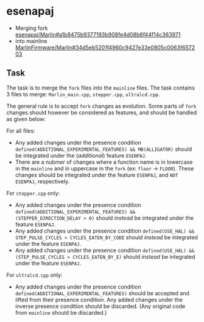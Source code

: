 # esenapaj
- Merging fork [esenapaj/Marlin#a1b8475b9377193b908fe4d08b6f44f14c363971](https://github.com/esenapaj/Marlin/commit/a1b8475b9377193b908fe4d08b6f44f14c363971)
- into mainline [MarlinFirmware/Marlin#34d5eb5201f4960c9427e33e0805c0063f657203](https://github.com/MarlinFirmware/Marlin/commit/34d5eb5201f4960c9427e33e0805c0063f657203)


## Task
The task is to merge the `fork` files into the `mainline` files.
The task contains 3 files to merge: `Marlin_main.cpp`, `stepper.cpp`, `ultralcd.cpp`.

The general rule is to accept `fork` changes as evolution.
Some parts of `fork` changes should however be considered as features, and should be handled as given below:

For all files:
* Any added changes under the presence condition `defined(ADDITIONAL_EXPERIMENTAL_FEATURES) && MB(ALLIGATOR)` should be integrated under the (_additional_) feature `ESENPAJ`.
* There are a nubmer of changes where a function name is in lowercase in the `mainline` and in uppercase in the `fork` (ex: `floor` -> `FLOOR`). These changes should be integrated under the feature `ESENPAJ`, and `NOT ESENPAJ`, respectively.

For `stepper.cpp` only:
* Any added changes under the presence condition `defined(ADDITIONAL_EXPERIMENTAL_FEATURES) && (STEPPER_DIRECTION_DELAY > 0)` should _instead_ be integrated under the feature `ESENPAJ`.
* Any added changes under the presence condition `defined(USE_HAL) && STEP_PULSE_CYCLES > CYCLES_EATEN_BY_CODE` should _instead_ be integrated under the feature `ESENPAJ`.
* Any added changes under the presence condition `defined(USE_HAL) && (STEP_PULSE_CYCLES > CYCLES_EATEN_BY_E)` should _instead_ be integrated under the feature `ESENPAJ`.

For `ultralcd.cpp` only:
* Any added changes under the presence condition `defined(ADDITIONAL_EXPERIMENTAL_FEATURES)` should be accepted and lifted from their presence condition.
Any added changes under the inverse presence condition should be discarded. (Any original code from `mainline` should be discarded.)
